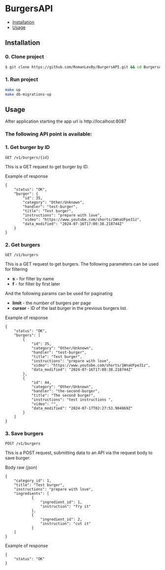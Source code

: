 # BurgersAPI

- [Installation](#installation)
- [Usage](#usage)

## Installation

### 0. Clone project
```bash
$ git clone https://github.com/RomanLevBy/BurgersAPI.git && cd BurgersAPI
```

### 1. Run project
```bash
make up
make db-migrations-up
```

## Usage

After application starting the app url is http://localhost:8087


### The following API point is available:

### 1. Get burger by ID
```http
GET /v1/burgers/{id}
```
This is a GET request to get burger by ID.

Example of response
```
{
    "status": "OK",
    "burger": {
        "id": 35,
        "category": "Other/Unknown",
        "handler": "test-burger",
        "title": "Test burger",
        "instructions": "prepare with love",
        "video": "https://www.youtube.com/shorts/1WnaUFpe31z",
        "data_modified": "2024-07-16T17:00:38.218744Z"
    }
}
```

### 2. Get burgers
```http
GET /v1/burgers
```
This is a GET request to get burgers. 
The following parameters can be used for filtering
- **s** - for filter by name
- **f** - for filter by first later

And the following params can be used for paginating
- **limit** - the number of burgers per page
- **cursor** - ID of the last burger in the previous burgers list.

Example of response
```
{
    "status": "OK",
    "burgers": [
        {
            "id": 35,
            "category": "Other/Unknown",
            "handler": "test-burger",
            "title": "Test burger",
            "instructions": "prepare with love",
            "video": "https://www.youtube.com/shorts/1WnaUFpe31z",
            "data_modified": "2024-07-16T17:00:38.218744Z"
        },
        {
            "id": 44,
            "category": "Other/Unknown",
            "handler": "the-second-burger",
            "title": "The second burger",
            "instructions": "test instructions ",
            "video": "",
            "data_modified": "2024-07-17T02:27:53.904869Z"
        }
    ]
}
```

### 3. Save burgers
```http
POST /v1/burgers
```

This is a POST request, submitting data to an API via the request body to save burger.

Body raw (json)

```
{
    "category_id": 1,
    "title": "Test burger",
    "instructions": "prepare with love",
    "ingredients": [
            {
                "ingredient_id": 1,
                "instruction": "fry it"
            },
            {
                "ingredient_id": 2,
                "instruction": "cut it"
            }
    ]
}
```
Example of response
```
{
    "status": "OK"
}
```